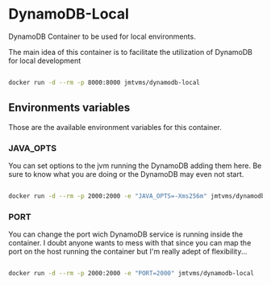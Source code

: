 # DynamoDB-Local

DynamoDB Container to be used for local environments.

The main idea of this container is to facilitate the utilization of DynamoDB for local development

```bash

docker run -d --rm -p 8000:8000 jmtvms/dynamodb-local

```

## Environments variables

Those are the available environment variables for this container.

### JAVA_OPTS

You can set options to the jvm running the DynamoDB adding them here. Be sure to know what you are doing or the DynamoDB may even not start.

```bash

docker run -d --rm -p 2000:2000 -e "JAVA_OPTS=-Xms256m" jmtvms/dynamodb-local

```

### PORT

You can change the port wich DynamoDB service is running inside the container. I doubt anyone wants to mess with that since you can map the port on the host running the container but I'm really adept of flexibility...

```bash

docker run -d --rm -p 2000:2000 -e "PORT=2000" jmtvms/dynamodb-local

```